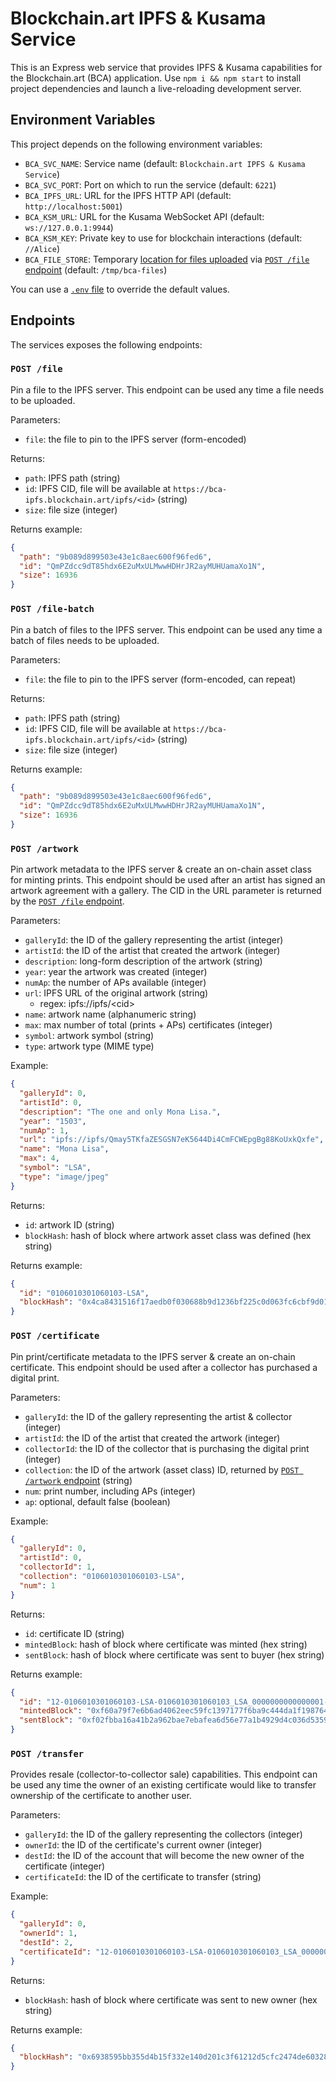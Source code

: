 # Blockchain.art IPFS & Kusama Service

This is an Express web service that provides IPFS & Kusama capabilities for the Blockchain.art (BCA) application. Use
`npm i && npm start` to install project dependencies and launch a live-reloading development server.

## Environment Variables

This project depends on the following environment variables:

- `BCA_SVC_NAME`: Service name (default: `Blockchain.art IPFS & Kusama Service`)
- `BCA_SVC_PORT`: Port on which to run the service (default: `6221`)
- `BCA_IPFS_URL`: URL for the IPFS HTTP API (default: `http://localhost:5001`)
- `BCA_KSM_URL`: URL for the Kusama WebSocket API (default: `ws://127.0.0.1:9944`)
- `BCA_KSM_KEY`: Private key to use for blockchain interactions (default: `//Alice`)
- `BCA_FILE_STORE`: Temporary [location for files uploaded](https://www.npmjs.com/package/multer#multeropts) via
  [`POST /file` endpoint](#post-file) (default: `/tmp/bca-files`)

You can use a [`.env` file](https://www.npmjs.com/package/dotenv) to override the default values.

## Endpoints

The services exposes the following endpoints:

### `POST /file`

Pin a file to the IPFS server. This endpoint can be used any time a file needs to be uploaded.

Parameters:

- `file`: the file to pin to the IPFS server (form-encoded)

Returns:

- `path`: IPFS path (string)
- `id`: IPFS CID, file will be available at `https://bca-ipfs.blockchain.art/ipfs/<id>` (string)
- `size`: file size (integer)

Returns example:

```json
{
  "path": "9b089d899503e43e1c8aec600f96fed6",
  "id": "QmPZdcc9dT85hdx6E2uMxULMwwHDHrJR2ayMUHUamaXo1N",
  "size": 16936
}
```

### `POST /file-batch`

Pin a batch of files to the IPFS server. This endpoint can be used any time a batch of files needs to be uploaded.

Parameters:

- `file`: the file to pin to the IPFS server (form-encoded, can repeat)

Returns:

- `path`: IPFS path (string)
- `id`: IPFS CID, file will be available at `https://bca-ipfs.blockchain.art/ipfs/<id>` (string)
- `size`: file size (integer)

Returns example:

```json
{
  "path": "9b089d899503e43e1c8aec600f96fed6",
  "id": "QmPZdcc9dT85hdx6E2uMxULMwwHDHrJR2ayMUHUamaXo1N",
  "size": 16936
}
```

### `POST /artwork`

Pin artwork metadata to the IPFS server & create an on-chain asset class for minting prints. This endpoint should be
used after an artist has signed an artwork agreement with a gallery. The CID in the URL parameter is returned by the
[`POST /file` endpoint](#post-file).

Parameters:

- `galleryId`: the ID of the gallery representing the artist (integer)
- `artistId`: the ID of the artist that created the artwork (integer)
- `description`: long-form description of the artwork (string)
- `year`: year the artwork was created (integer)
- `numAp`: the number of APs available (integer)
- `url`: IPFS URL of the original artwork (string)
  - regex: ipfs://ipfs/&lt;cid&gt;
- `name`: artwork name (alphanumeric string)
- `max`: max number of total (prints + APs) certificates (integer)
- `symbol`: artwork symbol (string)
- `type`: artwork type (MIME type)

Example:

```json
{
  "galleryId": 0,
  "artistId": 0,
  "description": "The one and only Mona Lisa.",
  "year": "1503",
  "numAp": 1,
  "url": "ipfs://ipfs/Qmay5TKfaZESGSN7eK5644Di4CmFCWEpgBg88KoUxkQxfe",
  "name": "Mona Lisa",
  "max": 4,
  "symbol": "LSA",
  "type": "image/jpeg"
}
```

Returns:

- `id`: artwork ID (string)
- `blockHash`: hash of block where artwork asset class was defined (hex string)

Returns example:

```json
{
  "id": "0106010301060103-LSA",
  "blockHash": "0x4ca8431516f17aedb0f030688b9d1236bf225c0d063fc6cbf9d017452a1a25ce"
}
```

### `POST /certificate`

Pin print/certificate metadata to the IPFS server & create an on-chain certificate. This endpoint should be used after a
collector has purchased a digital print.

Parameters:

- `galleryId`: the ID of the gallery representing the artist & collector (integer)
- `artistId`: the ID of the artist that created the artwork (integer)
- `collectorId`: the ID of the collector that is purchasing the digital print (integer)
- `collection`: the ID of the artwork (asset class) ID, returned by [`POST /artwork` endpoint](#post-artwork) (string)
- `num`: print number, including APs (integer)
- `ap`: optional, default false (boolean)

Example:

```json
{
  "galleryId": 0,
  "artistId": 0,
  "collectorId": 1,
  "collection": "0106010301060103-LSA",
  "num": 1
}
```

Returns:

- `id`: certificate ID (string)
- `mintedBlock`: hash of block where certificate was minted (hex string)
- `sentBlock`: hash of block where certificate was sent to buyer (hex string)

Returns example:

```json
{
  "id": "12-0106010301060103-LSA-0106010301060103_LSA_0000000000000001-0000000000000001",
  "mintedBlock": "0xf60a79f7e6b6ad4062eec59fc1397177f6ba9c444da1f1987646e125846a129e",
  "sentBlock": "0xf02fbba16a41b2a962bae7ebafea6d56e77a1b4929d4c036d5359198f7f0233e"
}
```

### `POST /transfer`

Provides resale (collector-to-collector sale) capabilities. This endpoint can be used any time the owner of an existing
certificate would like to transfer ownership of the certificate to another user.

Parameters:

- `galleryId`: the ID of the gallery representing the collectors (integer)
- `ownerId`: the ID of the certificate's current owner (integer)
- `destId`: the ID of the account that will become the new owner of the certificate (integer)
- `certificateId`: the ID of the certificate to transfer (string)

Example:

```json
{
  "galleryId": 0,
  "ownerId": 1,
  "destId": 2,
  "certificateId": "12-0106010301060103-LSA-0106010301060103_LSA_0000000000000001-0000000000000001"
}
```

Returns:

- `blockHash`: hash of block where certificate was sent to new owner (hex string)

Returns example:

```json
{
  "blockHash": "0x6938595bb355d4b15f332e140d201c3f61212d5cfc2474de60328f5645d0cb6d"
}
```
